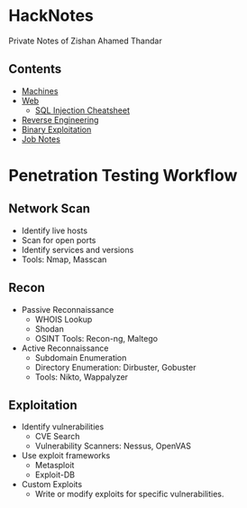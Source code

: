 # HackNotes

Private Notes of Zishan Ahamed Thandar

## Contents
- [Machines](./Machines)
- [Web](./Web)
  - [SQL Injection Cheatsheet](./Web/SQLInjection.md)
- [Reverse Engineering](./ReverseEngineering)
- [Binary Exploitation](./BinaryExploitation)
- [Job Notes](./Job)

# Penetration Testing Workflow


## Network Scan
- Identify live hosts
- Scan for open ports
- Identify services and versions
- Tools: Nmap, Masscan

## Recon
- Passive Reconnaissance
  - WHOIS Lookup
  - Shodan
  - OSINT Tools: Recon-ng, Maltego
- Active Reconnaissance
  - Subdomain Enumeration
  - Directory Enumeration: Dirbuster, Gobuster
  - Tools: Nikto, Wappalyzer

## Exploitation
- Identify vulnerabilities
  - CVE Search
  - Vulnerability Scanners: Nessus, OpenVAS
- Use exploit frameworks
  - Metasploit
  - Exploit-DB
- Custom Exploits
  - Write or modify exploits for specific vulnerabilities.






